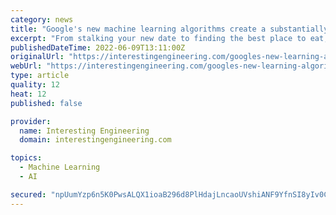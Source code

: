 ```yaml
---
category: news
title: "Google's new machine learning algorithms create a substantially more private browser"
excerpt: "From stalking your new date to finding the best place to eat, Google's Chrome browser is there for you. Machine Learn"
publishedDateTime: 2022-06-09T13:11:00Z
originalUrl: "https://interestingengineering.com/googles-new-learning-algorithms-more-private-browser"
webUrl: "https://interestingengineering.com/googles-new-learning-algorithms-more-private-browser"
type: article
quality: 12
heat: 12
published: false

provider:
  name: Interesting Engineering
  domain: interestingengineering.com

topics:
  - Machine Learning
  - AI

secured: "npUumYzp6n5K0PwsALQX1ioaB296d8PlHdajLncaoUVshiANF9YfnSI8yIv0C0loMpjUNoJQxXDFrtfb8SxDaovw2ZxSP9EyPnQkHB/pHOvfD5URz6KL51wnGnHY/mgPc3CgCX11+tD30qP5JmG7TM5qYpfS4IazF0MTFrb/6b6TxFHEW9t3f1U0ci1njZ35PWLChVV0DNnvUILiFrTGX42ojKH3YMCdE61gUD9k5B22p3rmjMGf3mPNDIRe+1HmlDJ6kkDmjqgKBeAIER1NgYouGxI9bFVhm6TgxXqVVL9U892UwZHNuVizRSZqHEymapWNk1+3NI4nWJLsnmqsyI6kjZXwQZZF3nN3bosJu+A=;NYQ2vj1PPUj8Y0ObOW4vvg=="
---
```


